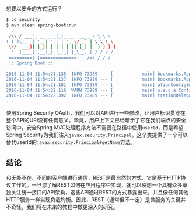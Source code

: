 想要以安全的方式运行？

```bash
$ cd security
$ mvn clean spring-boot:run
  .   ____          _            __ _ _
 /\\ / ___'_ __ _ _(_)_ __  __ _ \ \ \ \
( ( )\___ | '_ | '_| | '_ \/ _` | \ \ \ \
 \\/  ___)| |_)| | | | | || (_| |  ) ) ) )
  '  |____| .__|_| |_|_| |_\__, | / / / /
 =========|_|==============|___/=/_/_/_/
 :: Spring Boot ::

2016-11-04 11:54:21.135  INFO 73989 --- [           main] bookmarks.Application                    : Starting Application on retina with PID 73989 (/Users/gturnquist/src/tutorials/tut-bookmarks/security/target/classes started by gturnquist in /Users/gturnquist/src/tutorials/tut-bookmarks/security)
2016-11-04 11:54:21.137  INFO 73989 --- [           main] bookmarks.Application                    : No active profile set, falling back to default profiles: default
2016-11-04 11:54:21.181  INFO 73989 --- [           main] ationConfigEmbeddedWebApplicationContext : Refreshing org.springframework.boot.context.embedded.AnnotationConfigEmbeddedWebApplicationContext@3db919e6: startup date [Fri Nov 04 11:54:21 CDT 2016]; root of context hierarchy
2016-11-04 11:54:22.116  WARN 73989 --- [           main] o.s.c.a.ConfigurationClassPostProcessor  : Cannot enhance @Configuration bean definition 'org.springframework.security.oauth2.config.annotation.web.configuration.AuthorizationServerEndpointsConfiguration$TokenKeyEndpointRegistrar' since its singleton instance has been created too early. The typical cause is a non-static @Bean method with a BeanDefinitionRegistryPostProcessor return type: Consider declaring such methods as 'static'.
2016-11-04 11:54:22.392  INFO 73989 --- [           main] trationDelegate$BeanPostProcessorChecker : Bean 'org.springframework.transaction.annotation.ProxyTransactionManagementConfiguration' of type [class org.springframework.transaction.annotation.ProxyTransactionManagementConfiguration$$EnhancerBySpringCGLIB$$240a3410] is not eligible for getting processed by all BeanPostProcessors (for example: not eligible for auto-proxying)
...
```

使用Spring Security OAuth，我们可以对API进行一些修改，让用户标识贯穿在整个API的URI没有任何意义。毕竟，用户上下文已经暗示了它在我们端点的安全访问中，安全Spring MVC处理程序方法不需要在路径中使用`userId`，而是希望Spring Security为我们注入`javax.security.Principal`。这个类提供了一个可以替代userId的`javax.security.Principal#getName`方法。

## 结论

和无处不在、不同的客户端进行通信，REST是最自然的方式，它是基于HTTP协议工作的。一旦您了解REST如何在应用程序中实现，就可以设想一个具有众多单独关注统一接口的API架构，这些API通过REST的方式暴露出来，并且像任何其他HTTP服务一样实现负载均衡。因此，REST（通常但不一定）是微服务的关键并不奇怪，我们将在未来的教程中做更深入的研究。



